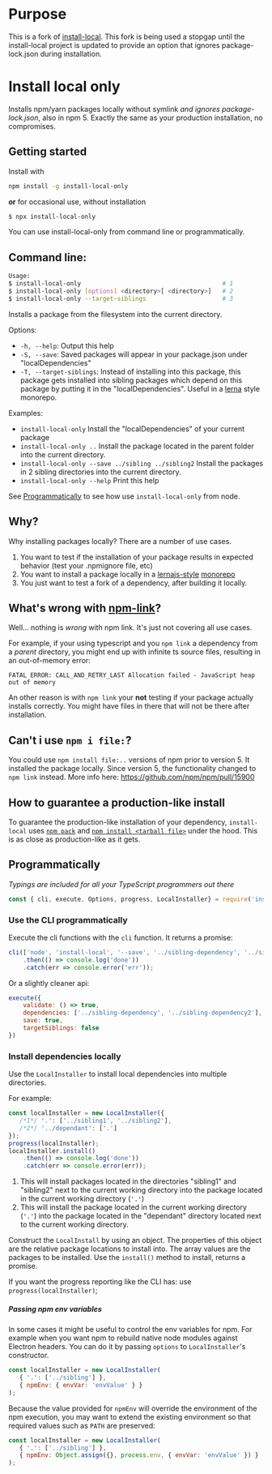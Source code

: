 # Purpose
This is a fork of [install-local](https://www.npmjs.com/package/install-local). This fork is being used a stopgap until the install-local project is updated to provide an option that ignores package-lock.json during installation.

# Install local only

Installs npm/yarn packages locally without symlink *and ignores package-lock.json*, also in npm 5. Exactly the same as your production installation, no compromises.

## Getting started

Install with

```bash
npm install -g install-local-only
```

**or** for occasional use, without installation

```bash
$ npx install-local-only
```

You can use install-local-only from command line or programmatically.

## Command line:

```bash
Usage: 
$ install-local-only                                       # 1
$ install-local-only [options] <directory>[ <directory>]   # 2
$ install-local-only --target-siblings                     # 3
```

Installs a package from the filesystem into the current directory.

Options:


* `-h, --help`: Output this help
* `-S, --save`: Saved packages will appear in your package.json under "localDependencies"
* `-T, --target-siblings`: Instead of installing into this package, this package gets installed into sibling packages
which depend on this package by putting it in the "localDependencies".
Useful in a [lerna](https://github.com/lerna/lerna) style monorepo.

Examples:
* `install-local-only`
Install the "localDependencies" of your current package
* `install-local-only ..`
Install the package located in the parent folder into the current directory.
* `install-local-only --save ../sibling ../sibling2`
Install the packages in 2 sibling directories into the current directory.
* `install-local-only --help`
Print this help

See [Programmatically](#programmatically) to see how use `install-local-only` from node.

## Why?

Why installing packages locally? There are a number of use cases.

1. You want to test if the installation of your package results in expected behavior (test your .npmignore file, etc)
1. You want to install a package locally in a [lernajs-style](http://lernajs.io/) [monorepo](https://github.com/babel/babel/blob/master/doc/design/monorepo.md)
1. You just want to test a fork of a dependency, after building it locally.

## What's wrong with [npm-link](https://docs.npmjs.com/cli/link)?

Well... nothing is _wrong_ with npm link. It's just not covering all use cases. 

For example, if your using typescript and you `npm link` a dependency from a _parent_ directory, you might end up with infinite ts source files, resulting in an out-of-memory error:

```
FATAL ERROR: CALL_AND_RETRY_LAST Allocation failed - JavaScript heap out of memory
```

An other reason is with `npm link` your **not** testing if your package actually installs correctly. You might have files in there that will not be there after installation.

## Can't i use `npm i file:`?

You could use `npm install file:..` versions of npm prior to version 5. It installed the package locally. Since version 5, the functionality changed to `npm link` instead. More info here: https://github.com/npm/npm/pull/15900

## How to guarantee a production-like install

To guarantee the production-like installation of your dependency, `install-local` uses [`npm pack`](https://docs.npmjs.com/cli/pack) and [`npm install <tarball file>`](https://docs.npmjs.com/cli/install) under the hood. This is as close as production-like as it gets.

## Programmatically

_Typings are included for all your TypeScript programmers out there_

```javascript
const { cli, execute, Options, progress, LocalInstaller} = require('install-local');
```

### Use the CLI programmatically

Execute the cli functions with the `cli` function. It returns a promise:

```javascript
cli(['node', 'install-local', '--save', '../sibling-dependency', '../sibling-dependency2'])
    .then(() => console.log('done'))
    .catch(err => console.error('err'));
```

Or a slightly cleaner api:

```javascript
execute({ 
    validate: () => true, 
    dependencies: ['../sibling-dependency', '../sibling-dependency2'], 
    save: true, 
    targetSiblings: false 
})
```

### Install dependencies locally

Use the `LocalInstaller` to install local dependencies into multiple directories.

For example:

```javascript
const localInstaller = new LocalInstaller({
   /*1*/ '.': ['../sibling1', '../sibling2'],
   /*2*/ '../dependant': ['.']
});
progress(localInstaller);
localInstaller.install()
    .then(() => console.log('done'))
    .catch(err => console.error(err));
```

1. This will install packages located in the directories "sibling1" and "sibling2" next to the current working directory into the package located in the current working directory (`'.'`) 
2. This will install the package located in the current working directory (`'.'`) into the package located in 
the "dependant" directory located next to the current working directory.

Construct the `LocalInstall` by using an object. The properties of this object are the relative package locations to install into. The array values are the packages to be installed. Use the `install()` method to install, returns a promise.

If you want the progress reporting like the CLI has: use `progress(localInstaller)`; 

##### Passing npm env variables

In some cases it might be useful to control the env variables for npm. For example when you want npm to rebuild native node modules against Electron headers. You can do it by passing `options` to `LocalInstaller`'s constructor.

```javascript
const localInstaller = new LocalInstaller(
   { '.': ['../sibling'] },
   { npmEnv: { envVar: 'envValue' } }
);
```

Because the value provided for `npmEnv` will override the environment of the npm execution, you may want to extend the existing environment so that required values such as `PATH` are preserved:

```javascript
const localInstaller = new LocalInstaller(
   { '.': ['../sibling'] },
   { npmEnv: Object.assign({}, process.env, { envVar: 'envValue' }) }
);
```
